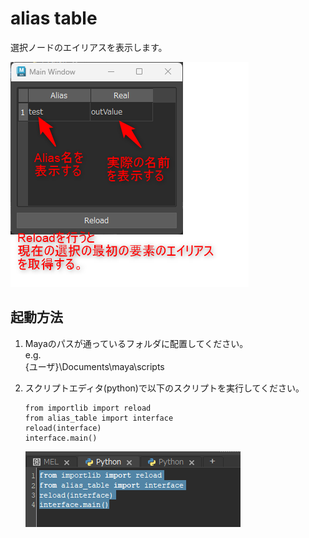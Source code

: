 # alias table
選択ノードのエイリアスを表示します。

![alt text](image-1.png)

## 起動方法
1. Mayaのパスが通っているフォルダに配置してください。  
    e.g.  
    {ユーザ}\Documents\maya\scripts 

1. スクリプトエディタ(python)で以下のスクリプトを実行してください。
    ```
    from importlib import reload
    from alias_table import interface
    reload(interface)
    interface.main()
    ```
    ![alt text](image.png)